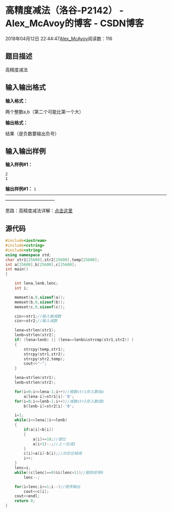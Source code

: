 # 高精度减法（洛谷-P2142） - Alex_McAvoy的博客 - CSDN博客





2018年04月12日 22:44:47[Alex_McAvoy](https://me.csdn.net/u011815404)阅读数：116








## 题目描述

高精度减法

## 输入输出格式

**输入格式：**

两个整数a,b（第二个可能比第一个大）

**输出格式：**

结果（是负数要输出负号）

## 输入输出样例

**输入样例#1：**

```
2
1
```

**输出样例#1：**
`1`
———————————————————————————————————————————————

思路：高精度减法详解：[点击这里](https://blog.csdn.net/u011815404/article/details/79925965)

## 源代码

```cpp
#include<iostream>
#include<cstring>
#include<string>
using namespace std;
char str1[25600],str2[25600],temp[25600];
int a[25600],b[25600],c[25600];
int main()
{

    int lena,lenb,lenc;
    int i;

    memset(a,0,sizeof(a));
    memset(b,0,sizeof(b));
    memset(c,0,sizeof(c));

    cin>>str1;//输入被减数
    cin>>str2;//输入减数

    lena=strlen(str1);
    lenb=strlen(str2);
    if( (lena<lenb) || (lena==lenb&&strcmp(str1,str2)) )
    {
        strcpy(temp,str1);
        strcpy(str1,str2);
        strcpy(str2,temp);
        cout<<"-";
    }

    lena=strlen(str1);
    lenb=strlen(str2);

    for(i=0;i<=lena-1;i++)//被数str1存入数组a
        a[lena-i]=str1[i]-'0';
    for(i=0;i<=lenb-1;i++)//减数str2存入数组b
        b[lenb-i]=str2[i]-'0';

    i=1;
    while(i<=lena||i<=lenb)
    {
        if(a[i]<b[i])
        {
            a[i]+=10;//借位
            a[i+1]--;//上一位减1
        }
        c[i]=a[i]-b[i];//对应位相减
        i++;
    }
    lenc=i;
    while((c[lenc]==0)&&(lenc>1))//删除前导0
        lenc--;

    for(i=lenc;i>=1;i--)//倒序输出
        cout<<c[i];
    cout<<endl;
    return 0;
}
```



